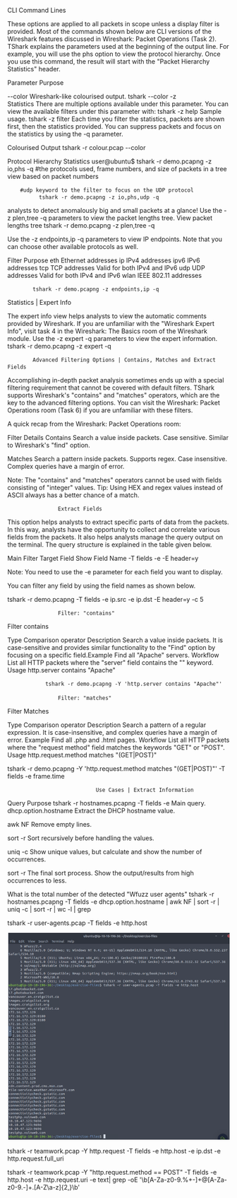 CLI Command Lines

These options are applied to all packets in scope unless a display filter is provided.
Most of the commands shown below are CLI versions of the Wireshark features discussed in Wireshark: Packet Operations (Task 2).
TShark explains the parameters used at the beginning of the output line.
For example, you will use the phs option to view the protocol hierarchy. Once you use this command, the result will start with the "Packet Hierarchy Statistics" header.

Parameter	                Purpose

--color              Wireshark-like colourised output.
                     tshark --color
-z	
                    Statistics
                    There are multiple options available under this parameter. You can view the available filters under this parameter with:
                        tshark -z help
                    Sample usage.
                        tshark -z filter
                    Each time you filter the statistics, packets are shown first, then the statistics provided. You can suppress packets and focus on the statistics by using the -q parameter.

Colourised Output
               tshark -r colour.pcap --color 

Protocol Hierarchy Statistics
                    user@ubuntu$ tshark -r demo.pcapng -z io,phs -q
          #the protocols used, frame numbers, and size of packets in a tree view based on packet numbers

        #udp keyword to the filter to focus on the UDP protocol
              tshark -r demo.pcapng -z io,phs,udp -q 



analysts to detect anomalously big and small packets at a glance! Use the -z plen,tree 
-q parameters to view the packet lengths tree. View packet lengths tree
            tshark -r demo.pcapng -z plen,tree -q


 Use the -z endpoints,ip -q parameters to view IP endpoints. Note that you can choose other available protocols as well.

Filter	                Purpose
eth                 Ethernet addresses
ip                  IPv4 addresses
ipv6                IPv6 addresses
tcp                 TCP addresses
                    Valid for both IPv4 and IPv6
udp                 UDP addresses
                    Valid for both IPv4 and IPv6
wlan                IEEE 802.11 addresses

            tshark -r demo.pcapng -z endpoints,ip -q

Statistics | Expert Info

The expert info view helps analysts to view the automatic comments provided by Wireshark. If you are unfamiliar with the "Wireshark Expert Info", visit task 4 in the Wireshark: The Basics room of the Wireshark module. Use the -z expert -q parameters to view the expert information.
            tshark -r demo.pcapng -z expert -q

            Advanced Filtering Options | Contains, Matches and Extract Fields

Accomplishing in-depth packet analysis sometimes ends up with a special filtering requirement that cannot be covered with default filters. TShark supports Wireshark's "contains" and "matches" operators, which are the key to the advanced filtering options. You can visit the Wireshark: Packet Operations room (Task 6) if you are unfamiliar with these filters. 

A quick recap from the Wireshark: Packet Operations room:

Filter	                    Details
Contains            Search a value inside packets.
                    Case sensitive.
                    Similar to Wireshark's "find" option.

Matches	            Search a pattern inside packets.
                    Supports regex.
                    Case insensitive.
                    Complex queries have a margin of error.

Note: The "contains" and "matches" operators cannot be used with fields consisting of "integer" values.
Tip: Using HEX and regex values instead of ASCII always has a better chance of a match.


                    Extract Fields

This option helps analysts to extract specific parts of data from the packets. In this way, analysts have the opportunity to collect and correlate various fields from the packets. It also helps analysts manage the query output on the terminal. The query structure is explained in the table given below.

Main Filter	        Target Field	        Show Field Name
-T fields	        -e <field name>	                -E header=y

Note: You need to use the -e parameter for each field you want to display.

You can filter any field by using the field names as shown below.

 tshark -r demo.pcapng -T fields -e ip.src -e ip.dst -E header=y -c 5 

                    Filter: "contains"

Filter              contains

Type	            Comparison operator
Description	        Search a value inside packets. It is case-sensitive and provides similar 
                    functionality to the  "Find" option by focusing on a specific field.Example	Find all "Apache" servers.
Workflow	        List all HTTP packets where the "server" field contains the "<identifier to search>" keyword.
Usage               http.server contains "Apache"

                tshark -r demo.pcapng -Y 'http.server contains "Apache"'

                    Filter: "matches"

Filter                  Matches

Type	                Comparison operator
Description	            Search a pattern of a regular expression. It is case-insensitive, 
                        and complex queries have a margin of error.
Example	                Find all .php and .html pages.
Workflow	            List all HTTP packets where the "request method" field 
                        matches the keywords "GET" or "POST".
Usage                   http.request.method matches "(GET|POST)"

tshark -r demo.pcapng -Y 'http.request.method matches "(GET|POST)"' -T fields -e frame.time


                                Use Cases | Extract Information 

Query	                                        Purpose
tshark -r hostnames.pcapng -T fields -e         Main query.
dhcp.option.hostname                            Extract the DHCP hostname value.
                                    
awk NF                                          Remove empty lines.

sort -r                                         Sort recursively before handling the values.

uniq -c                                         Show unique values, but calculate 
                                                and show the number of  occurrences.

sort -r                                         The final sort process.
                                                Show the output/results from high occurrences to less.


What is the total number of the detected "Wfuzz user agents"
tshark -r hostnames.pcapng -T fields -e dhcp.option.hostname | awk NF | sort -r | uniq -c | sort -r | wc -l | grep <name>




tshark -r user-agents.pcap -T fields -e http.host

![alt text](Images/Find_HTTPHost.png)

tshark -r teamwork.pcap -Y http.request -T fields -e http.host -e ip.dst -e http.request.full_uri





tshark -r teamwork.pcap -Y "http.request.method == POST" -T fields -e http.host -e http.request.uri -e text|  grep -oE '\b[A-Za-z0-9.%+-]+@[A-Za-z0-9.-]+.[A-Z\a-z]{2,}\b'